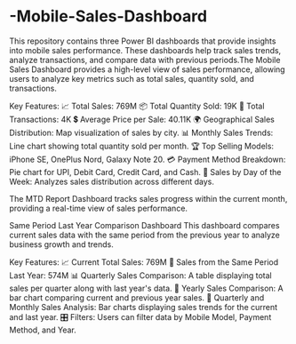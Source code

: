 # -Mobile-Sales-Dashboard
This repository contains three Power BI dashboards that provide insights into mobile sales performance. These dashboards help track sales trends, analyze transactions, and compare data with previous periods.The Mobile Sales Dashboard provides a high-level view of sales performance, allowing users to analyze key metrics such as total sales, quantity sold, and transactions.

Key Features:
📈 Total Sales: 769M
📦 Total Quantity Sold: 19K
🔄 Total Transactions: 4K
💲 Average Price per Sale: 40.11K
🌍 Geographical Sales Distribution: Map visualization of sales by city.
📊 Monthly Sales Trends: Line chart showing total quantity sold per month.
🏆 Top Selling Models: iPhone SE, OnePlus Nord, Galaxy Note 20.
💳 Payment Method Breakdown: Pie chart for UPI, Debit Card, Credit Card, and Cash.
📅 Sales by Day of the Week: Analyzes sales distribution across different days.

The MTD Report Dashboard tracks sales progress within the current month, providing a real-time view of sales performance.

Same Period Last Year Comparison Dashboard
This dashboard compares current sales data with the same period from the previous year to analyze business growth and trends.

Key Features:
📈 Current Total Sales: 769M
🔄 Sales from the Same Period Last Year: 574M
📊 Quarterly Sales Comparison: A table displaying total sales per quarter along with last year's data.
📅 Yearly Sales Comparison: A bar chart comparing current and previous year sales.
🔢 Quarterly and Monthly Sales Analysis:
Bar charts displaying sales trends for the current and last year.
🎛️ Filters: Users can filter data by Mobile Model, Payment Method, and Year.
